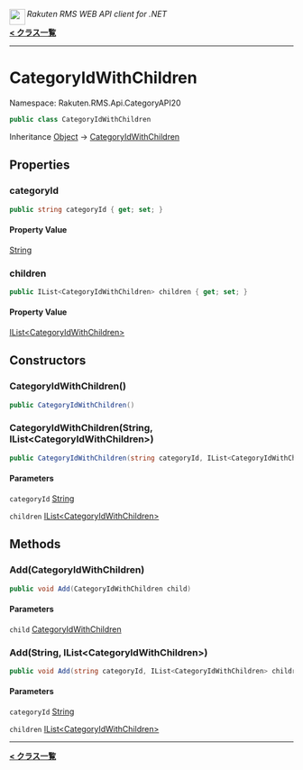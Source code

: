 <img align="left" style="height: 2em;" src="https://webservice.rakuten.co.jp/favicon.ico"><em>Rakuten RMS WEB API client for .NET</em>

[**< クラス一覧**](./)
- - -

# CategoryIdWithChildren

Namespace: Rakuten.RMS.Api.CategoryAPI20

```csharp
public class CategoryIdWithChildren
```

Inheritance [Object](https://docs.microsoft.com/en-us/dotnet/api/system.object) → [CategoryIdWithChildren](./rakuten.rms.api.categoryapi20.categoryidwithchildren)

## Properties

### <a id="properties-categoryid"/>**categoryId**

```csharp
public string categoryId { get; set; }
```

#### Property Value

[String](https://docs.microsoft.com/en-us/dotnet/api/system.string)<br>

### <a id="properties-children"/>**children**

```csharp
public IList<CategoryIdWithChildren> children { get; set; }
```

#### Property Value

[IList&lt;CategoryIdWithChildren&gt;](https://docs.microsoft.com/en-us/dotnet/api/system.collections.generic.ilist-1)<br>

## Constructors

### <a id="constructors-.ctor"/>**CategoryIdWithChildren()**

```csharp
public CategoryIdWithChildren()
```

### <a id="constructors-.ctor"/>**CategoryIdWithChildren(String, IList&lt;CategoryIdWithChildren&gt;)**

```csharp
public CategoryIdWithChildren(string categoryId, IList<CategoryIdWithChildren> children)
```

#### Parameters

`categoryId` [String](https://docs.microsoft.com/en-us/dotnet/api/system.string)<br>

`children` [IList&lt;CategoryIdWithChildren&gt;](https://docs.microsoft.com/en-us/dotnet/api/system.collections.generic.ilist-1)<br>

## Methods

### <a id="methods-add"/>**Add(CategoryIdWithChildren)**

```csharp
public void Add(CategoryIdWithChildren child)
```

#### Parameters

`child` [CategoryIdWithChildren](./rakuten.rms.api.categoryapi20.categoryidwithchildren)<br>

### <a id="methods-add"/>**Add(String, IList&lt;CategoryIdWithChildren&gt;)**

```csharp
public void Add(string categoryId, IList<CategoryIdWithChildren> children)
```

#### Parameters

`categoryId` [String](https://docs.microsoft.com/en-us/dotnet/api/system.string)<br>

`children` [IList&lt;CategoryIdWithChildren&gt;](https://docs.microsoft.com/en-us/dotnet/api/system.collections.generic.ilist-1)<br>


- - -
[**< クラス一覧**](./)
